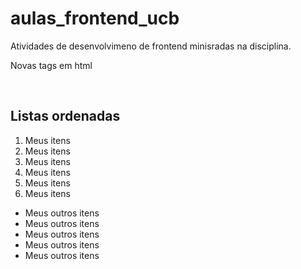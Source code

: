 # aulas_frontend_ucb
Atividades de desenvolvimeno de frontend minisradas na disciplina.
<head>
<meta charset="UTF-8" />
<title>Aula 05 parte 02</title>

</head>
<body>
<p>Novas tags em html</p>
<br>

<h2>Listas ordenadas</h2>

<ol>
<li> Meus itens </li>
<li> Meus itens </li>
<li> Meus itens </li>
<li> Meus itens </li>
<li> Meus itens </li>
<li> Meus itens </li>
</ol>

<ul>
<li> Meus outros itens </li>
<li> Meus outros itens </li>
<li> Meus outros itens </li>
<li> Meus outros itens </li>
<li> Meus outros itens </li>